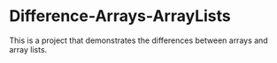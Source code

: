 # Difference-Arrays-ArrayLists
This is a project that demonstrates the differences between arrays and array lists. 
